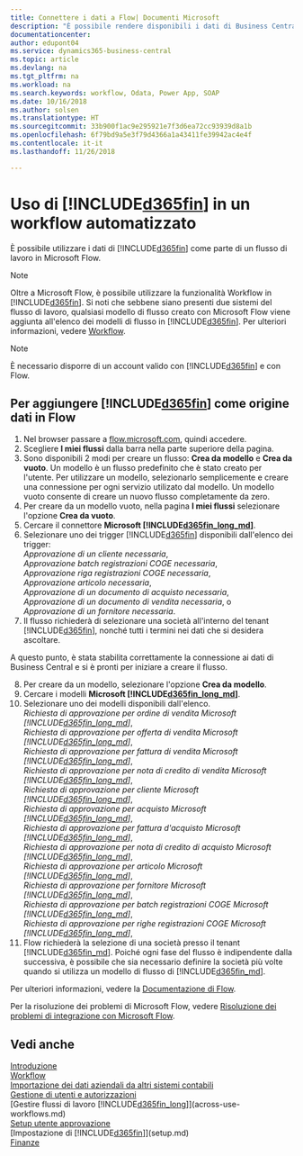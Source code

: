 ```yaml
---
title: Connettere i dati a Flow| Documenti Microsoft
description: "È possibile rendere disponibili i dati di Business Central come origine dati e specificare un URL OData dei service Web per creare un workflow automatizzato."
documentationcenter: 
author: edupont04
ms.service: dynamics365-business-central
ms.topic: article
ms.devlang: na
ms.tgt_pltfrm: na
ms.workload: na
ms.search.keywords: workflow, Odata, Power App, SOAP
ms.date: 10/16/2018
ms.author: solsen
ms.translationtype: HT
ms.sourcegitcommit: 33b900f1ac9e295921e7f3d6ea72cc93939d8a1b
ms.openlocfilehash: 6f79bd9a5e3f79d4366a1a43411fe39942ac4e4f
ms.contentlocale: it-it
ms.lasthandoff: 11/26/2018

---
```

# <a name="using-included365finincludesd365finmdmd-in-an-automated-workflow"></a>Uso di [!INCLUDE[d365fin](includes/d365fin_md.md)] in un workflow automatizzato
È possibile utilizzare i dati di [!INCLUDE[d365fin](includes/d365fin_md.md)] come parte di un flusso di lavoro in Microsoft Flow.

> [!NOTE]
> Oltre a Microsoft Flow, è possibile utilizzare la funzionalità Workflow in [!INCLUDE[d365fin](includes/d365fin_md.md)]. Si noti che sebbene siano presenti due sistemi del flusso di lavoro, qualsiasi modello di flusso creato con Microsoft Flow viene aggiunta all'elenco dei modelli di flusso in [!INCLUDE[d365fin](includes/d365fin_md.md)]. Per ulteriori informazioni, vedere [Workflow](across-workflow.md).  

> [!NOTE]  
>   È necessario disporre di un account valido con [!INCLUDE[d365fin](includes/d365fin_md.md)] e con Flow.  

## <a name="to-add-included365finincludesd365finmdmd-as-a-data-source-in-flow"></a>Per aggiungere [!INCLUDE[d365fin](includes/d365fin_md.md)] come origine dati in Flow
1. Nel browser passare a [flow.microsoft.com](https://flow.microsoft.com/en-us/), quindi accedere.
2. Scegliere **I miei flussi** dalla barra nella parte superiore della pagina.
3. Sono disponibili 2 modi per creare un flusso: **Crea da modello** e **Crea da vuoto**. Un modello è un flusso predefinito che è stato creato per l'utente.  Per utilizzare un modello, selezionarlo semplicemente e creare una connessione per ogni servizio utilizato dal modello. Un modello vuoto consente di creare un nuovo flusso completamente da zero.
4. Per creare da un modello vuoto, nella pagina **I miei flussi** selezionare l'opzione **Crea da vuoto**.
5. Cercare il connettore **Microsoft [!INCLUDE[d365fin_long_md](includes/d365fin_long_md.md)]**.
6. Selezionare uno dei trigger [!INCLUDE[d365fin](includes/d365fin_md.md)] disponibili dall'elenco dei trigger:  
    *Approvazione di un cliente necessaria*,  
    *Approvazione batch registrazioni COGE necessaria*,  
    *Approvazione riga registrazioni COGE necessaria*,  
    *Approvazione articolo necessaria*,  
    *Approvazione di un documento di acquisto necessaria*,  
    *Approvazione di un documento di vendita necessaria*, o  
    *Approvazione di un fornitore necessaria*.
7. Il flusso richiederà di selezionare una società all'interno del tenant [!INCLUDE[d365fin](includes/d365fin_md.md)], nonché tutti i termini nei dati che si desidera ascoltare.

A questo punto, è stata stabilita correttamente la connessione ai dati di Business Central e si è pronti per iniziare a creare il flusso.

8. Per creare da un modello, selezionare l'opzione **Crea da modello**.
9. Cercare i modelli **Microsoft [!INCLUDE[d365fin_long_md](includes/d365fin_long_md.md)]**.
10. Selezionare uno dei modelli disponibili dall'elenco.  
    *Richiesta di approvazione per ordine di vendita Microsoft [!INCLUDE[d365fin_long_md](includes/d365fin_long_md.md)]*,  
    *Richiesta di approvazione per offerta di vendita Microsoft [!INCLUDE[d365fin_long_md](includes/d365fin_long_md.md)]*,  
    *Richiesta di approvazione per fattura di vendita Microsoft [!INCLUDE[d365fin_long_md](includes/d365fin_long_md.md)]*,  
    *Richiesta di approvazione per nota di credito di vendita Microsoft [!INCLUDE[d365fin_long_md](includes/d365fin_long_md.md)]*,  
    *Richiesta di approvazione per cliente Microsoft [!INCLUDE[d365fin_long_md](includes/d365fin_long_md.md)]*,  
    *Richiesta di approvazione per acquisto Microsoft [!INCLUDE[d365fin_long_md](includes/d365fin_long_md.md)]*,  
    *Richiesta di approvazione per fattura d'acquisto Microsoft [!INCLUDE[d365fin_long_md](includes/d365fin_long_md.md)]*,  
    *Richiesta di approvazione per nota di credito di acquisto Microsoft [!INCLUDE[d365fin_long_md](includes/d365fin_long_md.md)]*,  
    *Richiesta di approvazione per articolo Microsoft [!INCLUDE[d365fin_long_md](includes/d365fin_long_md.md)]*,  
    *Richiesta di approvazione per fornitore Microsoft [!INCLUDE[d365fin_long_md](includes/d365fin_long_md.md)]*,  
    *Richiesta di approvazione per batch registrazioni COGE Microsoft [!INCLUDE[d365fin_long_md](includes/d365fin_long_md.md)]*,  
    *Richiesta di approvazione per righe registrazioni COGE Microsoft [!INCLUDE[d365fin_long_md](includes/d365fin_long_md.md)]*,  
11. Flow richiederà la selezione di una società presso il tenant [!INCLUDE[d365fin_md](includes/d365fin_md.md)]. Poiché ogni fase del flusso è indipendente dalla successiva, è possibile che sia necessario definire la società più volte quando si utilizza un modello di flusso di [!INCLUDE[d365fin_md](includes/d365fin_md.md)].

Per ulteriori informazioni, vedere la [Documentazione di Flow](https://docs.microsoft.com/en-us/flow/getting-started).

Per la risoluzione dei problemi di Microsoft Flow, vedere [Risoluzione dei problemi di integrazione con Microsoft Flow](across-troubleshooting-how-use-financials-data-source-flow.md).

## <a name="see-also"></a>Vedi anche
[Introduzione](product-get-started.md)  
[Workflow](across-workflow.md)  
[Importazione dei dati aziendali da altri sistemi contabili](across-import-data-configuration-packages.md)  
[Gestione di utenti e autorizzazioni](ui-how-users-permissions.md)   
[Gestire flussi di lavoro [!INCLUDE[d365fin_long](includes/d365fin_long_md.md)]](across-use-workflows.md)  
[Setup utente approvazione](across-how-to-set-up-approval-users.md)  
[Impostazione di [!INCLUDE[d365fin](includes/d365fin_md.md)]](setup.md)  
[Finanze](finance.md)  

